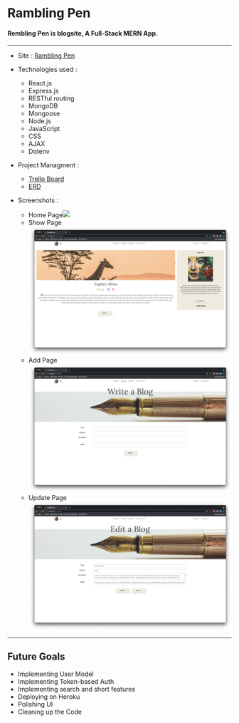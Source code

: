 # Rambling Pen

#### Rembling Pen is blogsite, A Full-Stack MERN App.

---

- Site : [Rambling Pen]()
- Technologies used :

  - React.js
  - Express.js
  - RESTful routing
  - MongoDB
  - Mongoose
  - Node.js
  - JavaScript
  - CSS
  - AJAX
  - Dotenv

- Project Managment :

  - [Trello Board](https://trello.com/b/6nieEOLP/react-blogsite)
  - [ERD](https://lucid.app/lucidchart/847c5854-99e3-4d5a-b57e-174969485979/edit?page=0_0&invitationId=inv_33a423b0-d358-48e8-aa2a-828d2bbb5c24#)

- Screenshots :
  - Home Page![](images-md/homePage.png)
  - Show Page![](images-md/showPage.png)
  - Add Page![](images-md/addPage.png)
  - Update Page![](images-md/editPage.png)

---

## Future Goals

- Implementing User Model
- Implementing Token-based Auth
- Implementing search and short features
- Deploying on Heroku
- Polishing UI
- Cleaning up the Code
